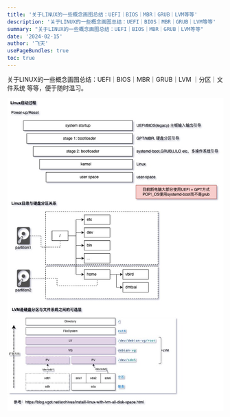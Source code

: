 ```yaml
---
title: '关于LINUX的一些概念画图总结：UEFI｜BIOS｜MBR｜GRUB｜LVM等等'
description: '关于LINUX的一些概念画图总结：UEFI｜BIOS｜MBR｜GRUB｜LVM等等'
summary: "关于LINUX的一些概念画图总结：UEFI｜BIOS｜MBR｜GRUB｜LVM等等"
date: '2024-02-15'
author: '飞天'
usePageBundles: true
toc: true
---
```


关于LINUX的一些概念画图总结：UEFI｜BIOS｜MBR｜GRUB｜LVM ｜分区｜文件系统 等等，便于随时温习。

![Linux操作系统相关](Linux操作系统相关.jpg)